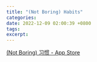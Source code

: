 ```yaml
---
title: "(Not Boring) Habits"
categories: 
date: 2022-12-09 02:00:39 +0800
tags: 
excerpt: 
---
```


[(Not Boring) 习惯 - App Store](https://apps.apple.com/cn/app/not-boring-habits/id1593891243)







